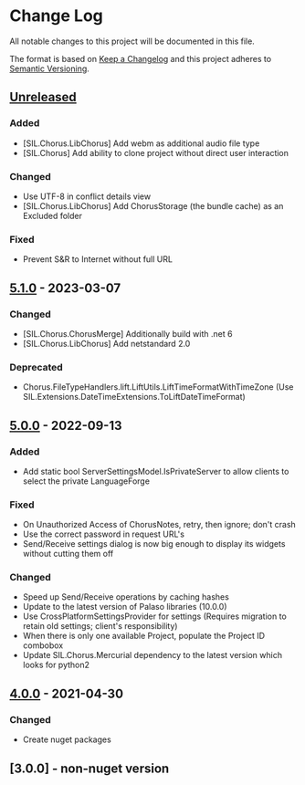 # Change Log

All notable changes to this project will be documented in this file.

The format is based on [Keep a Changelog](http://keepachangelog.com/)
and this project adheres to [Semantic Versioning](http://semver.org/).

<!-- Available types of changes:
### Added
### Changed
### Fixed
### Deprecated
### Removed
### Security
-->

## [Unreleased]

### Added

- [SIL.Chorus.LibChorus] Add webm as additional audio file type
- [SIL.Chorus] Add ability to clone project without direct user interaction

### Changed

- Use UTF-8 in conflict details view
- [SIL.Chorus.LibChorus] Add ChorusStorage (the bundle cache) as an Excluded folder

### Fixed

- Prevent S&R to Internet without full URL

## [5.1.0] - 2023-03-07

### Changed

- [SIL.Chorus.ChorusMerge] Additionally build with .net 6
- [SIL.Chorus.LibChorus] Add netstandard 2.0

### Deprecated

- Chorus.FileTypeHandlers.lift.LiftUtils.LiftTimeFormatWithTimeZone (Use SIL.Extensions.DateTimeExtensions.ToLiftDateTimeFormat)

## [5.0.0] - 2022-09-13

### Added

- Add static bool ServerSettingsModel.IsPrivateServer to allow clients to select the private LanguageForge

### Fixed

- On Unauthorized Access of ChorusNotes, retry, then ignore; don't crash
- Use the correct password in request URL's
- Send/Receive settings dialog is now big enough to display its widgets without cutting them off

### Changed

- Speed up Send/Receive operations by caching hashes
- Update to the latest version of Palaso libraries (10.0.0)
- Use CrossPlatformSettingsProvider for settings (Requires migration to retain old settings; client's responsibility)
- When there is only one available Project, populate the Project ID combobox
- Update SIL.Chorus.Mercurial dependency to the latest version which looks for python2

## [4.0.0] - 2021-04-30

### Changed

- Create nuget packages

## [3.0.0] - non-nuget version

[Unreleased]: https://github.com/sillsdev/libpalaso/compare/v5.1.0...master

[5.1.0]: https://github.com/sillsdev/libpalaso/compare/v5.0.0...v5.1.0
[5.0.0]: https://github.com/sillsdev/libpalaso/compare/v4.0.0...v5.0.0
[4.0.0]: https://github.com/sillsdev/libpalaso/compare/v3.0.0...v4.0.0
